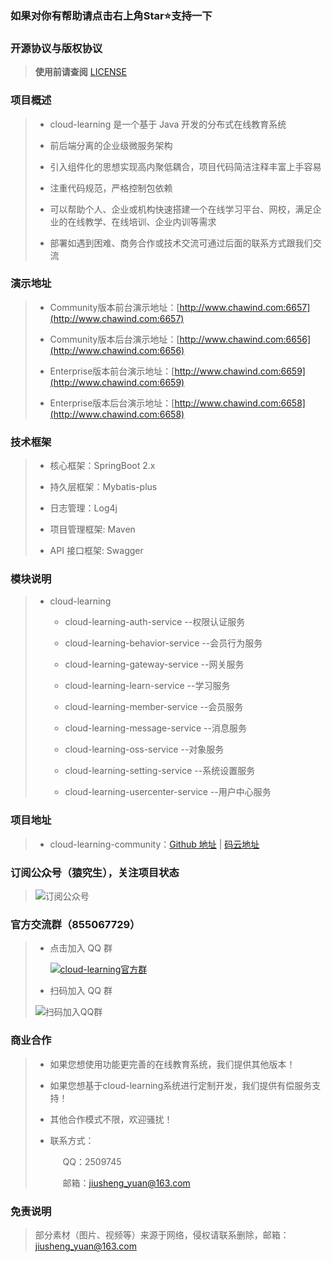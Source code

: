 ### 如果对你有帮助请点击右上角Star⭐支持一下
### 开源协议与版权协议

> **使用前请查阅** [LICENSE](https://github.com/yuanjiusheng/cloud-learning/blob/master/LICENSE)

### 项目概述

> - cloud-learning 是一个基于 Java 开发的分布式在线教育系统
>
> - 前后端分离的企业级微服务架构
>
> - 引入组件化的思想实现高内聚低耦合，项目代码简洁注释丰富上手容易
>
> - 注重代码规范，严格控制包依赖
>
> - 可以帮助个人、企业或机构快速搭建一个在线学习平台、网校，满足企业的在线教学、在线培训、企业内训等需求
>
> - 部署如遇到困难、商务合作或技术交流可通过后面的联系方式跟我们交流

### 演示地址

> - Community版本前台演示地址：[http://www.chawind.com:6657](http://www.chawind.com:6657)
>
> - Community版本后台演示地址：[http://www.chawind.com:6656](http://www.chawind.com:6656)
>
> - Enterprise版本前台演示地址：[http://www.chawind.com:6659](http://www.chawind.com:6659)
>
> - Enterprise版本后台演示地址：[http://www.chawind.com:6658](http://www.chawind.com:6658)

### 技术框架

> - 核心框架：SpringBoot 2.x
>
> - 持久层框架：Mybatis-plus
>
> - 日志管理：Log4j
>
> - 项目管理框架: Maven
>
> - API 接口框架: Swagger

### 模块说明

>+ cloud-learning
>
>   - cloud-learning-auth-service --权限认证服务
>
>   - cloud-learning-behavior-service --会员行为服务
>
>   - cloud-learning-gateway-service --网关服务
>
>   - cloud-learning-learn-service --学习服务
>
>   - cloud-learning-member-service --会员服务
>
>   - cloud-learning-message-service --消息服务
>
>   - cloud-learning-oss-service --对象服务
>
>   - cloud-learning-setting-service --系统设置服务
>
>   - cloud-learning-usercenter-service --用户中心服务

### 项目地址

> - cloud-learning-community：[Github 地址](https://github.com/yuanjiusheng/cloud-learning-community) | [码云地址](https://gitee.com/yuanjiusheng/cloud-learning-community)

### 订阅公众号（猿究生），关注项目状态
> ![订阅公众号](https://picabstract-preview-ftn.weiyun.com/ftn_pic_abs_v3/74fe8facf3e39ad945c218f67d8cb0a078e2c9ce48e4f3da76f0b42308ae52dace40a259831b4459a4501e3becf2b8f4?pictype=scale&from=30113&version=3.3.3.3&uin=2509745&fname=%E5%BE%AE%E4%BF%A1%E5%85%AC%E4%BC%97%E5%8F%B7.png&size=750)

### 官方交流群（855067729）

> - 点击加入 QQ 群
>
>   <a target="_blank" href="https://qm.qq.com/cgi-bin/qm/qr?k=IBIAaD415UtInXIty2DgO7Yg9kTsgjnd&jump_from=webapi"><img border="0" src="//pub.idqqimg.com/wpa/images/group.png" alt="cloud-learning官方群" title="cloud-learning官方群"></a>
>
> - 扫码加入 QQ 群
>
> ![扫码加入QQ群](https://picabstract-preview-ftn.weiyun.com/ftn_pic_abs_v3/d6c3117d10d7a37ac5c3687d6be4ead2b12b8084d99040347ca3d68cef165d6636511b60b3e077743263e817c049c5dd?pictype=scale&from=30113&version=3.3.3.3&uin=2509745&fname=qq%E7%BE%A4.png&size=750)

### 商业合作

> - 如果您想使用功能更完善的在线教育系统，我们提供其他版本！
>
> - 如果您想基于cloud-learning系统进行定制开发，我们提供有偿服务支持！
>
> - 其他合作模式不限，欢迎骚扰！
>
> - 联系方式：
>
>   <span style="margin-left:20px;">QQ：2509745</span>
>
>   <span style="margin-left:20px;">邮箱：jiusheng_yuan@163.com</span>

### 免责说明

> 部分素材（图片、视频等）来源于网络，侵权请联系删除，邮箱：jiusheng_yuan@163.com
